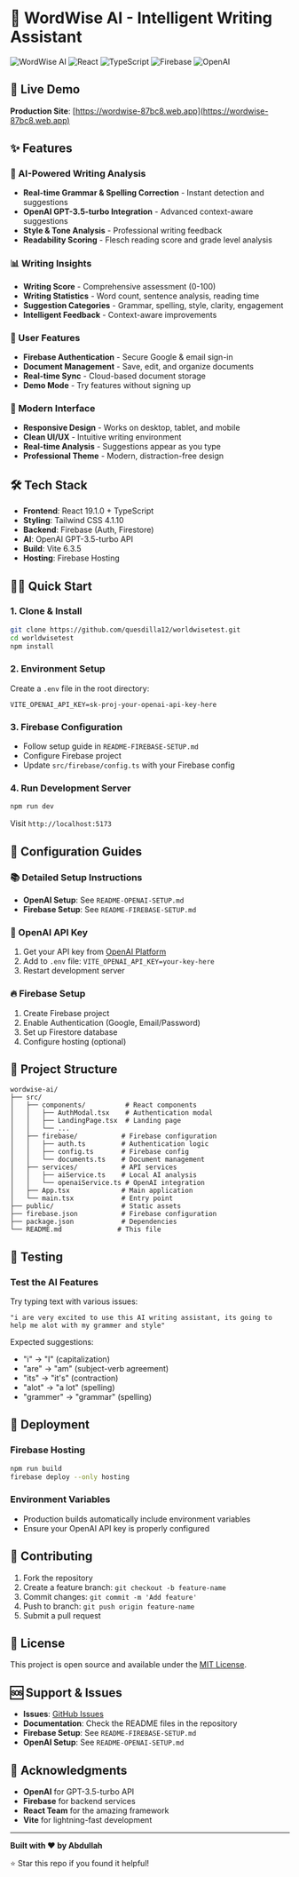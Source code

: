 # 📝 WordWise AI - Intelligent Writing Assistant

![WordWise AI](https://img.shields.io/badge/WordWise-AI%20Powered-blue)
![React](https://img.shields.io/badge/React-18.3.1-blue)
![TypeScript](https://img.shields.io/badge/TypeScript-5.8.3-blue)
![Firebase](https://img.shields.io/badge/Firebase-v11.9.1-orange)
![OpenAI](https://img.shields.io/badge/OpenAI-GPT--3.5--turbo-green)

## 🚀 Live Demo
**Production Site**: [https://wordwise-87bc8.web.app](https://wordwise-87bc8.web.app)

## ✨ Features

### 🧠 AI-Powered Writing Analysis
- **Real-time Grammar & Spelling Correction** - Instant detection and suggestions
- **OpenAI GPT-3.5-turbo Integration** - Advanced context-aware suggestions
- **Style & Tone Analysis** - Professional writing feedback
- **Readability Scoring** - Flesch reading score and grade level analysis

### 📊 Writing Insights
- **Writing Score** - Comprehensive assessment (0-100)
- **Writing Statistics** - Word count, sentence analysis, reading time
- **Suggestion Categories** - Grammar, spelling, style, clarity, engagement
- **Intelligent Feedback** - Context-aware improvements

### 🔐 User Features
- **Firebase Authentication** - Secure Google & email sign-in
- **Document Management** - Save, edit, and organize documents
- **Real-time Sync** - Cloud-based document storage
- **Demo Mode** - Try features without signing up

### 🎨 Modern Interface
- **Responsive Design** - Works on desktop, tablet, and mobile
- **Clean UI/UX** - Intuitive writing environment
- **Real-time Analysis** - Suggestions appear as you type
- **Professional Theme** - Modern, distraction-free design

## 🛠️ Tech Stack

- **Frontend**: React 19.1.0 + TypeScript
- **Styling**: Tailwind CSS 4.1.10
- **Backend**: Firebase (Auth, Firestore)
- **AI**: OpenAI GPT-3.5-turbo API
- **Build**: Vite 6.3.5
- **Hosting**: Firebase Hosting

## 🏃‍♂️ Quick Start

### 1. Clone & Install
```bash
git clone https://github.com/quesdilla12/worldwisetest.git
cd worldwisetest
npm install
```

### 2. Environment Setup
Create a `.env` file in the root directory:
```env
VITE_OPENAI_API_KEY=sk-proj-your-openai-api-key-here
```

### 3. Firebase Configuration
- Follow setup guide in `README-FIREBASE-SETUP.md`
- Configure Firebase project
- Update `src/firebase/config.ts` with your Firebase config

### 4. Run Development Server
```bash
npm run dev
```
Visit `http://localhost:5173`

## 🔧 Configuration Guides

### 📚 Detailed Setup Instructions
- **OpenAI Setup**: See `README-OPENAI-SETUP.md`
- **Firebase Setup**: See `README-FIREBASE-SETUP.md`

### 🔑 OpenAI API Key
1. Get your API key from [OpenAI Platform](https://platform.openai.com/)
2. Add to `.env` file: `VITE_OPENAI_API_KEY=your-key-here`
3. Restart development server

### 🔥 Firebase Setup
1. Create Firebase project
2. Enable Authentication (Google, Email/Password)
3. Set up Firestore database
4. Configure hosting (optional)

## 📁 Project Structure

```
wordwise-ai/
├── src/
│   ├── components/          # React components
│   │   ├── AuthModal.tsx    # Authentication modal
│   │   ├── LandingPage.tsx  # Landing page
│   │   └── ...
│   ├── firebase/           # Firebase configuration
│   │   ├── auth.ts         # Authentication logic
│   │   ├── config.ts       # Firebase config
│   │   └── documents.ts    # Document management
│   ├── services/           # API services
│   │   ├── aiService.ts    # Local AI analysis
│   │   └── openaiService.ts # OpenAI integration
│   ├── App.tsx             # Main application
│   └── main.tsx            # Entry point
├── public/                 # Static assets
├── firebase.json           # Firebase configuration
├── package.json            # Dependencies
└── README.md              # This file
```

## 🧪 Testing

### Test the AI Features
Try typing text with various issues:
```
"i are very excited to use this AI writing assistant, its going to help me alot with my grammer and style"
```

Expected suggestions:
- "i" → "I" (capitalization)
- "are" → "am" (subject-verb agreement)
- "its" → "it's" (contraction)
- "alot" → "a lot" (spelling)
- "grammer" → "grammar" (spelling)

## 🚀 Deployment

### Firebase Hosting
```bash
npm run build
firebase deploy --only hosting
```

### Environment Variables
- Production builds automatically include environment variables
- Ensure your OpenAI API key is properly configured

## 🤝 Contributing

1. Fork the repository
2. Create a feature branch: `git checkout -b feature-name`
3. Commit changes: `git commit -m 'Add feature'`
4. Push to branch: `git push origin feature-name`
5. Submit a pull request

## 📄 License

This project is open source and available under the [MIT License](LICENSE).

## 🆘 Support & Issues

- **Issues**: [GitHub Issues](https://github.com/quesdilla12/worldwisetest/issues)
- **Documentation**: Check the README files in the repository
- **Firebase Setup**: See `README-FIREBASE-SETUP.md`
- **OpenAI Setup**: See `README-OPENAI-SETUP.md`

## 🙏 Acknowledgments

- **OpenAI** for GPT-3.5-turbo API
- **Firebase** for backend services
- **React Team** for the amazing framework
- **Vite** for lightning-fast development

---

**Built with ❤️ by Abdullah**

⭐ Star this repo if you found it helpful!
